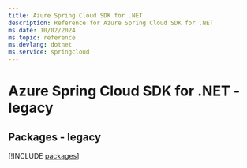 ```yaml
---
title: Azure Spring Cloud SDK for .NET
description: Reference for Azure Spring Cloud SDK for .NET
ms.date: 10/02/2024
ms.topic: reference
ms.devlang: dotnet
ms.service: springcloud
---
```

# Azure Spring Cloud SDK for .NET - legacy
## Packages - legacy
[!INCLUDE [packages](spring-cloud-index.md)]